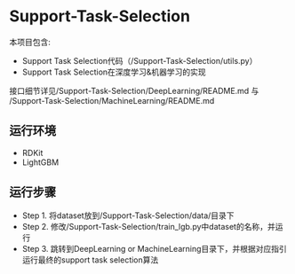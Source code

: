# Support-Task-Selection

本项目包含:
+ Support Task Selection代码（/Support-Task-Selection/utils.py）
+ Support Task Selection在深度学习&机器学习的实现

接口细节详见/Support-Task-Selection/DeepLearning/README.md 与 /Support-Task-Selection/MachineLearning/README.md

## 运行环境
+ RDKit
+ LightGBM

## 运行步骤
+ Step 1. 将dataset放到/Support-Task-Selection/data/目录下
+ Step 2. 修改/Support-Task-Selection/train_lgb.py中dataset的名称，并运行
+ Step 3. 跳转到DeepLearning or MachineLearning目录下，并根据对应指引运行最终的support task selection算法

